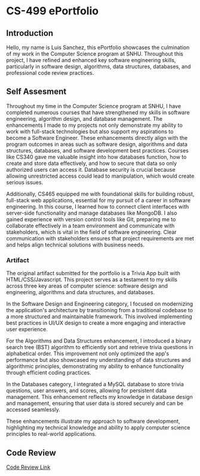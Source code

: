 # **CS-499 ePortfolio**

## **Introduction**
   Hello, my name is Luis Sanchez, this ePortfolio showcases the culmination of my work in the Computer Science program at SNHU. Throughout this project, I have refined and enhanced key software engineering skills, particularly in software design, algorithms, data structures, databases, and professional code review practices.

## **Self Assesment** 
  Throughout my time in the Computer Science program at SNHU, I have completed numerous courses that have strengthened my skills in software engineering, algorithm design, and database management. The enhancements I made to my projects not only demonstrate my ability to work with full-stack technologies but also support my aspirations to become a Software Engineer. These enhancements directly align with the program outcomes in areas such as software design, algorithms and data structures, databases, and software development best practices. Courses like CS340 gave me valuable insight into how databases function, how to create and store data effectively, and how to secure that data so only authorized users can access it. Database security is crucial because allowing unrestricted access could lead to manipulation, which would create serious issues. 

  Additionally, CS465 equipped me with foundational skills for building robust, full-stack web applications, essential for my pursuit of a career in software engineering. In this course, I learned how to connect client interfaces with server-side functionality and manage databases like MongoDB. I also gained experience with version control tools like Git, preparing me to collaborate effectively in a team environment and communicate with stakeholders, which is vital in the field of software engineering. Clear communication with stakeholders ensures that project requirements are met and helps align technical solutions with business needs.

### **Artifact**
  The original artifact submitted for the portfolio is a Trivia App built with HTML/CSS/Javascript. This project serves as a testament to my skills across three key areas of computer science: software design and engineering, algorithms and data structures, and databases.

  In the Software Design and Engineering category, I focused on modernizing the application's architecture by transitioning from a traditional codebase to a more structured and maintainable framework. This involved implementing best practices in UI/UX design to create a more engaging and interactive user experience.

  For the Algorithms and Data Structures enhancement, I introduced a binary search tree (BST) algorithm to efficiently sort and retrieve trivia questions in alphabetical order. This improvement not only optimized the app's performance but also showcased my understanding of data structures and algorithmic principles, demonstrating my ability to enhance functionality through efficient coding practices.

  In the Databases category, I integrated a MySQL database to store trivia questions, user answers, and scores, allowing for persistent data management. This enhancement reflects my knowledge in database design and management, ensuring that user data is stored securely and can be accessed seamlessly.

  These enhancements illustrate my approach to software development, highlighting my technical knowledge and ability to apply computer science principles to real-world applications.

## **Code Review**

[Code Review Link](https://www.youtube.com/watch?v=xxfROwJEXEE)

